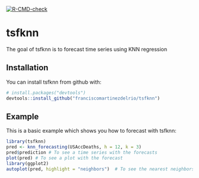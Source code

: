 <!-- badges: start -->
[![R-CMD-check](https://github.com/franciscomartinezdelrio/tsfknn/actions/workflows/R-CMD-check.yaml/badge.svg)](https://github.com/franciscomartinezdelrio/tsfknn/actions/workflows/R-CMD-check.yaml)
<!-- badges: end -->

<!-- README.md is generated from README.Rmd. Please edit that file -->

# tsfknn

The goal of tsfknn is to forecast time series using KNN regression

## Installation

You can install tsfknn from github with:

``` r
# install.packages("devtools")
devtools::install_github("franciscomartinezdelrio/tsfknn")
```

## Example

This is a basic example which shows you how to forecast with tsfknn:

``` r
library(tsfknn)
pred <- knn_forecasting(USAccDeaths, h = 12, k = 3)
pred$prediction # To see a time series with the forecasts
plot(pred) # To see a plot with the forecast
library(ggplot2)
autoplot(pred, highlight = "neighbors")  # To see the nearest neighbors
```
